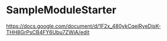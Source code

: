 # SampleModuleStarter

https://docs.google.com/document/d/1F2x_480ykCqejRyeDjsK-THH8GrPsCB4FY6Ubu7ZWiA/edit
